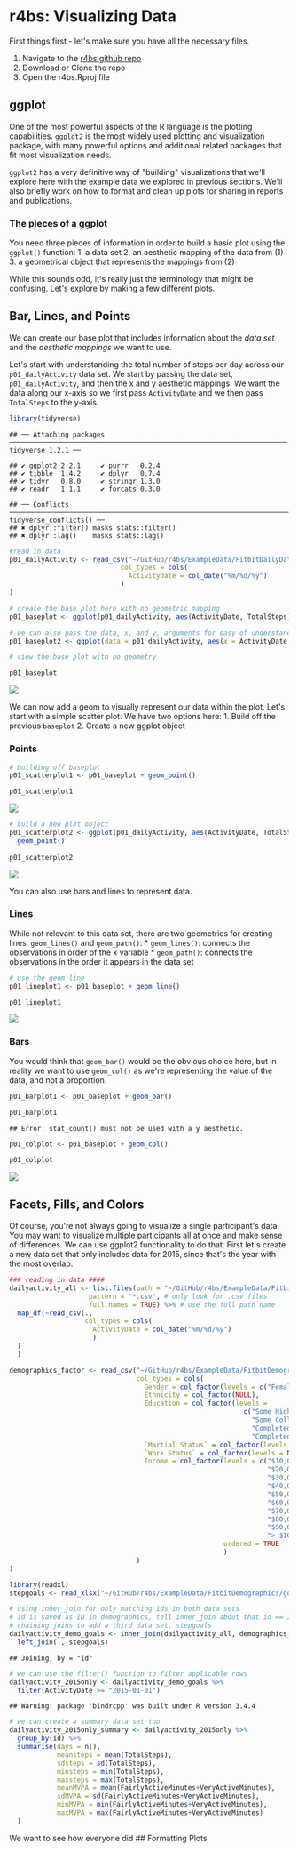 r4bs: Visualizing Data
================

First things first - let's make sure you have all the necessary files.

1.  Navigate to the [r4bs github repo](https://github.com/erramirez/r4bs)
2.  Download or Clone the repo
3.  Open the r4bs.Rproj file

ggplot
------

One of the most powerful aspects of the R language is the plotting capabilities. `ggplot2` is the most widely used plotting and visualization package, with many powerful options and additional related packages that fit most visualization needs.

`ggplot2` has a very definitive way of "building" visualizations that we'll explore here with the example data we explored in previous sections. We'll also briefly work on how to format and clean up plots for sharing in reports and publications.

### The pieces of a ggplot

You need three pieces of information in order to build a basic plot using the `ggplot()` function: 1. a data set 2. an aesthetic mapping of the data from (1) 3. a geometrical object that represents the mappings from (2)

While this sounds odd, it's really just the terminology that might be confusing. Let's explore by making a few different plots.

Bar, Lines, and Points
----------------------

We can create our base plot that includes information about the *data set* and the *aesthetic mappings* we want to use.

Let's start with understanding the total number of steps per day across our `p01_dailyActivity` data set. We start by passing the data set, `p01_dailyActivity`, and then the x and y aesthetic mappings. We want the data along our x-axis so we first pass `ActivityDate` and we then pass `TotalSteps` to the y-axis.

``` r
library(tidyverse)
```

    ## ── Attaching packages ────────────────────────────────────────────────────────────────────── tidyverse 1.2.1 ──

    ## ✔ ggplot2 2.2.1     ✔ purrr   0.2.4
    ## ✔ tibble  1.4.2     ✔ dplyr   0.7.4
    ## ✔ tidyr   0.8.0     ✔ stringr 1.3.0
    ## ✔ readr   1.1.1     ✔ forcats 0.3.0

    ## ── Conflicts ───────────────────────────────────────────────────────────────────────── tidyverse_conflicts() ──
    ## ✖ dplyr::filter() masks stats::filter()
    ## ✖ dplyr::lag()    masks stats::lag()

``` r
#read in data
p01_dailyActivity <- read_csv("~/GitHub/r4bs/ExampleData/FitbitDailyData/p01_dailyActivity.csv",
                            col_types = cols(
                              ActivityDate = col_date("%m/%d/%y") 
                            )
)

# create the base plot here with no geometric mapping
p01_baseplot <- ggplot(p01_dailyActivity, aes(ActivityDate, TotalSteps))

# we can also pass the data, x, and y, arguments for easy of understanding our code
p01_baseplot2 <- ggplot(data = p01_dailyActivity, aes(x = ActivityDate, y = TotalSteps))

# view the base plot with no geometry

p01_baseplot
```

![](VisualizingData_files/figure-markdown_github/base_plot-1.png)

We can now add a geom to visually represent our data within the plot. Let's start with a simple scatter plot. We have two options here: 1. Build off the previous `baseplot` 2. Create a new ggplot object

### Points

``` r
# building off baseplot
p01_scatterplot1 <- p01_baseplot + geom_point()

p01_scatterplot1
```

![](VisualizingData_files/figure-markdown_github/scatterplot%20example-1.png)

``` r
# build a new plot object
p01_scatterplot2 <- ggplot(p01_dailyActivity, aes(ActivityDate, TotalSteps)) +
  geom_point()
  
p01_scatterplot2
```

![](VisualizingData_files/figure-markdown_github/scatterplot%20example-2.png)

You can also use bars and lines to represent data.

### Lines

While not relevant to this data set, there are two geometries for creating lines: `geom_lines()` and `geom_path()`: \* `geom_lines()`: connects the observations in order of the x variable \* `geom_path()`: connects the observations in the order it appears in the data set

``` r
# use the geom_line
p01_lineplot1 <- p01_baseplot + geom_line()

p01_lineplot1
```

![](VisualizingData_files/figure-markdown_github/lineplot-1.png)

### Bars

You would think that `geom_bar()` would be the obvious choice here, but in reality we want to use `geom_col()` as we're representing the value of the data, and not a proportion.

``` r
p01_barplot1 <- p01_baseplot + geom_bar()

p01_barplot1
```

    ## Error: stat_count() must not be used with a y aesthetic.

``` r
p01_colplot <- p01_baseplot + geom_col()

p01_colplot
```

![](VisualizingData_files/figure-markdown_github/barplot-1.png)

Facets, Fills, and Colors
-------------------------

Of course, you're not always going to visualize a single participant's data. You may want to visualize multiple participants all at once and make sense of differences. We can use ggplot2 functionality to do that. First let's create a new data set that only includes data for 2015, since that's the year with the most overlap.

``` r
### reading in data ####
dailyactivity_all <- list.files(path = "~/GitHub/r4bs/ExampleData/FitbitDailyData/",
                    pattern = "*.csv", # only look for .csv files
                    full.names = TRUE) %>% # use the full path name
  map_df(~read_csv(., 
                   col_types = cols( 
                     ActivityDate = col_date("%m/%d/%y")
                     )
  )
  )

demographics_factor <- read_csv("~/GitHub/r4bs/ExampleData/FitbitDemographics/demographics.csv", 
                                col_types = cols(
                                  Gender = col_factor(levels = c("Female", "Male")),
                                  Ethnicity = col_factor(NULL),
                                  Education = col_factor(levels = 
                                                           c("Some High School",
                                                             "Some College or Vocational Training",
                                                             "Completed College or University",
                                                             "Completed Graduate or Professional Degree")),
                                  `Martial Status` = col_factor(levels = NULL), 
                                  `Work Status` = col_factor(levels = NULL),
                                  Income = col_factor(levels = c("$10,000-$19,000",
                                                                 "$20,000-$29,000",
                                                                 "$30,000-$39,000",
                                                                 "$40,000-$49,000",
                                                                 "$50,000-$59,000",
                                                                 "$60,000-$69,000",
                                                                 "$70,000-$79,000",
                                                                 "$80,000-$89,000",
                                                                 "$90,000-$99,000",
                                                                 "> $100,000"), 
                                                      ordered = TRUE
                                                      )
                                )
)

library(readxl)
stepgoals <- read_xlsx("~/GitHub/r4bs/ExampleData/FitbitDemographics/goals.xlsx")

# using inner_join for only matching ids in both data sets
# id is saved as ID in demographics, tell inner_join about that id == ID
# chaining joins to add a third data set, stepgoals
dailyactivity_demo_goals <- inner_join(dailyactivity_all, demographics_factor, by = c("id" = "ID")) %>% 
  left_join(., stepgoals)
```

    ## Joining, by = "id"

``` r
# we can use the filter() function to filter applicable rows
dailyactivity_2015only <- dailyactivity_demo_goals %>% 
  filter(ActivityDate >= "2015-01-01") 
```

    ## Warning: package 'bindrcpp' was built under R version 3.4.4

``` r
# we can create a summary data set too
dailyactivity_2015only_summary <- dailyactivity_2015only %>% 
  group_by(id) %>% 
  summarise(days = n(),
            meansteps = mean(TotalSteps),
            sdsteps = sd(TotalSteps),
            minsteps = min(TotalSteps),
            maxsteps = max(TotalSteps),
            meanMVPA = mean(FairlyActiveMinutes+VeryActiveMinutes),
            sdMVPA = sd(FairlyActiveMinutes+VeryActiveMinutes),
            minMVPA = min(FairlyActiveMinutes+VeryActiveMinutes),
            maxMVPA = max(FairlyActiveMinutes+VeryActiveMinutes)
  )
```

We want to see how everyone did \#\# Formatting Plots
